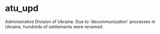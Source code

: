 # atu_upd
Administrative Division of Ukraine. Due to 'decommunization' processes in Ukraine, hundreds of settlements were renamed.
